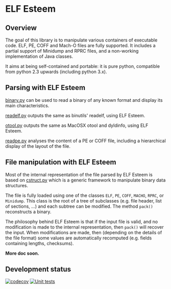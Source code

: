 # ELF Esteem #

## Overview

The goal of this library is to manipulate various containers of executable code.
ELF, PE, COFF and Mach-O files are fully supported.
It includes a partial support of Minidump and RPRC files, and a non-working implementation of Java classes.

It aims at being self-contained and portable: it is pure python, compatible from python 2.3 upwards (including python 3.x).

## Parsing with ELF Esteem

[binary.py](elfesteem/binary.py)
can be used to read a binary of any known format and display its main characteristics.

[readelf.py](examples/readelf.py)
outputs the same as binutils' readelf, using ELF Esteem.

[otool.py](examples/otool.py)
outputs the same as MacOSX otool and dyldinfo, using ELF Esteem.

[readpe.py](examples/readpe.py)
analyses the content of a PE or COFF file, including a hierarchical display of the layout of the file.

## File manipulation with ELF Esteem

Most of the internal representation of the file parsed by ELF Esteem is based on [cstruct.py](elfesteem/cstruct.py) which is a generic framework to manipulate binary data structures.

The file is fully loaded using one of the classes `ELF`, `PE`, `COFF`, `MACHO`, `RPRC`, or `Minidump`. This class is the root of a tree of subclasses (e.g. file header, list of sections, ...) and each subtree can be modified. The method `pack()` reconstructs a binary.

The philosophy behind ELF Esteem is that if the input file is valid, and no modification is made to the internal representation, then `pack()` will recover the input.
When modifications are made, then (depending on the details of the file format) some values are automatically recomputed (e.g. fields containing lengths, checksums).

**More doc soon.**

## Development status

[![codecov](https://codecov.io/gh/LRGH/elfesteem/branch/master/graph/badge.svg)](https://codecov.io/gh/LRGH/elfesteem)
[![Unit tests](https://github.com/LRGH/elfesteem/actions/workflows/python-package.yml/badge.svg)](https://github.com/LRGH/elfesteem/actions/workflows/python-package.yml)
